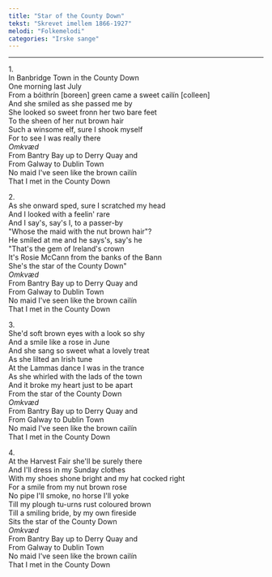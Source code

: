 ```yaml
---
title: "Star of the County Down"
tekst: "Skrevet imellem 1866-1927"
melodi: "Folkemelodi"
categories: "Irske sange"
---
```

***

1\.\
In Banbridge Town in the County Down\
One morning last July\
From a bóithrín [boreen] green came a sweet cailín [colleen]\
And she smiled as she passed me by\
She looked so sweet fronn her two bare feet\
To the sheen of her nut brown hair\
Such a winsome elf, sure I shook myself\
For to see I was really there\
*Omkvæd*\
From Bantry Bay up to Derry Quay and\
From Galway to Dublin Town\
No maid I've seen like the brown cailín\
That I met in the County Down

2\.\
As she onward sped, sure I scratched my head\
And I looked with a feelin' rare\
And I say's, say's I, to a passer-by\
"Whose the maid with the nut brown hair"?\
He smiled at me and he says's, say's he\
"That's the gem of Ireland's crown\
It's Rosie McCann from the banks of the Bann\
She's the star of the County Down"\
*Omkvæd*\
From Bantry Bay up to Derry Quay and\
From Galway to Dublin Town\
No maid I've seen like the brown cailín\
That I met in the County Down

3\.\
She'd soft brown eyes with a look so shy\
And a smile like a rose in June\
And she sang so sweet what a lovely treat\
As she lilted an Irish tune\
At the Lammas dance I was in the trance\
As she whirled with the lads of the town\
And it broke my heart just to be apart\
From the star of the County Down\
*Omkvæd*\
From Bantry Bay up to Derry Quay and\
From Galway to Dublin Town\
No maid I've seen like the brown cailín\
That I met in the County Down

4\.\
At the Harvest Fair she'll be surely there\
And I'll dress in my Sunday clothes\
With my shoes shone bright and my hat cocked right\
For a smile from my nut brown rose\
No pipe I'll smoke, no horse I'll yoke\
Till my plough tu-urns rust coloured brown\
Till a smiling bride, by my own fireside\
Sits the star of the County Down\
*Omkvæd*\
From Bantry Bay up to Derry Quay and\
From Galway to Dublin Town\
No maid I've seen like the brown cailín\
That I met in the County Down